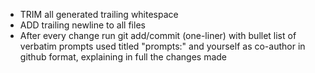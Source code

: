 - TRIM all generated trailing whitespace
- ADD trailing newline to all files
- After every change run git add/commit (one-liner) with bullet list of verbatim prompts used titled "prompts:" and yourself as co-author in github format, explaining in full the changes made
